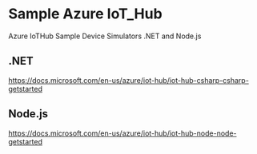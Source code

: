 # Sample Azure IoT_Hub
Azure IoTHub Sample Device Simulators .NET and Node.js 

## .NET
https://docs.microsoft.com/en-us/azure/iot-hub/iot-hub-csharp-csharp-getstarted

## Node.js
https://docs.microsoft.com/en-us/azure/iot-hub/iot-hub-node-node-getstarted
